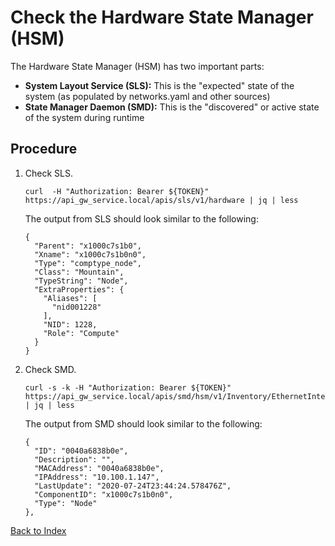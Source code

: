 # Check the Hardware State Manager (HSM)

The Hardware State Manager (HSM) has two important parts:

* **System Layout Service (SLS):** This is the "expected" state of the system (as populated by networks.yaml and other sources)
* **State Manager Daemon (SMD):**  This is the "discovered" or active state of the system during runtime

## Procedure

1. Check SLS.

    ```
    curl  -H "Authorization: Bearer ${TOKEN}" https://api_gw_service.local/apis/sls/v1/hardware | jq | less
    ```

    The output from SLS should look similar to the following:

    ```
    {
      "Parent": "x1000c7s1b0",
      "Xname": "x1000c7s1b0n0",
      "Type": "comptype_node",
      "Class": "Mountain",
      "TypeString": "Node",
      "ExtraProperties": {
        "Aliases": [
          "nid001228"
        ],
        "NID": 1228,
        "Role": "Compute"
      }
    }
    ```

1. Check SMD.

    ```
    curl -s -k -H "Authorization: Bearer ${TOKEN}" https://api_gw_service.local/apis/smd/hsm/v1/Inventory/EthernetInterfaces | jq | less
    ```

    The output from SMD should look similar to the following:

    ```
    {
      "ID": "0040a6838b0e",
      "Description": "",
      "MACAddress": "0040a6838b0e",
      "IPAddress": "10.100.1.147",
      "LastUpdate": "2020-07-24T23:44:24.578476Z",
      "ComponentID": "x1000c7s1b0n0",
      "Type": "Node"
    },
    ```

[Back to Index](.README.md)
